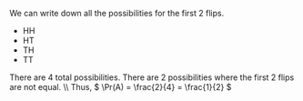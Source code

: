 We can write down all the possibilities for the first 2 flips.
<ul>
<li> HH
<li> HT
<li> TH
<li> TT
</ul>
There are 4 total possibilities. There are 2 possibilities where the first 2 flips are not equal. \\
Thus, $ \Pr(A) = \frac{2}{4} = \frac{1}{2} $
